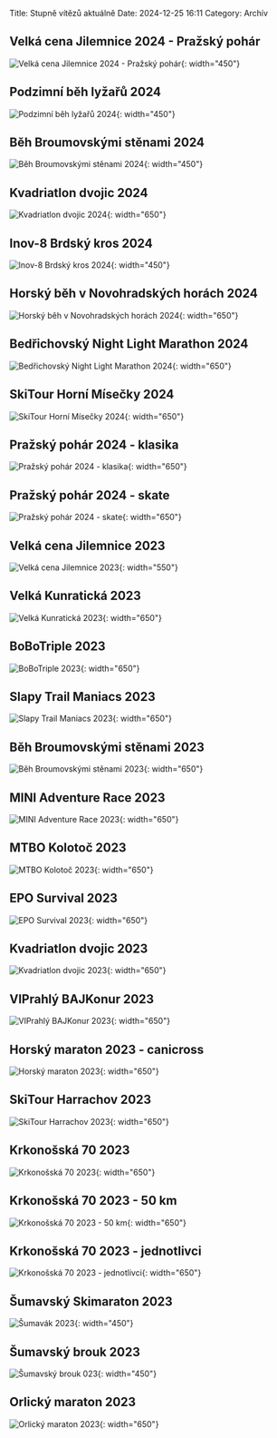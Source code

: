 Title: Stupně vítězů aktuálně
Date: 2024-12-25 16:11
Category: Archív

Velká cena Jilemnice 2024 - Pražský pohár
-----------------------------------------

![Velká cena Jilemnice 2024 - Pražský pohár]({static}/static/archiv/stupne-vitezu-aktualne/velka-cena-jilemnice-2024.jpg){: width="450"}

Podzimní běh lyžařů 2024
------------------------

![Podzimní běh lyžařů 2024]({static}/static/archiv/stupne-vitezu-aktualne/podzimni-beh-lyzaru-2024.jpg){: width="450"}

Běh Broumovskými stěnami 2024
-----------------------------

![Běh Broumovskými stěnami 2024]({static}/static/archiv/stupne-vitezu-aktualne/beh-broumovskymi-stenami-2024.jpg){: width="450"}


Kvadriatlon dvojic 2024
-----------------------

![Kvadriatlon dvojic 2024]({static}/static/archiv/stupne-vitezu-aktualne/kvadriatlon-dvojic-2024.jpg){: width="650"}

Inov-8 Brdský kros 2024
-----------------------

![Inov-8 Brdský kros 2024]({static}/static/archiv/stupne-vitezu-aktualne/brdsky-kros-2024.jpg){: width="450"}

Horský běh v Novohradských horách 2024
--------------------------------------

![Horský běh v Novohradských horách 2024]({static}/static/archiv/stupne-vitezu-aktualne/horsky-beh-2024.jpg){: width="650"}

Bedřichovský Night Light Marathon 2024
--------------------------------------

![Bedřichovský Night Light Marathon 2024]({static}/static/archiv/stupne-vitezu-aktualne/bedrichovsky-nlm-2024.jpg){: width="650"}

SkiTour Horní Mísečky 2024
--------------------------

![SkiTour Horní Mísečky 2024]({static}/static/archiv/stupne-vitezu-aktualne/ski-tour-horni-misecky-2024.jpg){: width="650"}

Pražský pohár 2024 - klasika
----------------------------

![Pražský pohár 2024 - klasika]({static}/static/archiv/stupne-vitezu-aktualne/prazsky-pohar-2024-klasika.jpg){: width="650"}

Pražský pohár 2024 - skate
--------------------------

![Pražský pohár 2024 - skate]({static}/static/archiv/stupne-vitezu-aktualne/prazsky-pohar-2024-skate.jpg){: width="650"}

Velká cena Jilemnice 2023
-------------------------

![Velká cena Jilemnice 2023]({static}/static/archiv/stupne-vitezu-aktualne/velka-cena-jilemnice-2023.jpg){: width="550"}

Velká Kunratická 2023
---------------------

![Velká Kunratická 2023]({static}/static/archiv/stupne-vitezu-aktualne/velka-kunraticka-2023.jpg){: width="650"}

BoBoTriple 2023
---------------

![BoBoTriple 2023]({static}/static/archiv/stupne-vitezu-aktualne/bobotriple-2023.jpg){: width="650"}

Slapy Trail Maniacs 2023
------------------------

![Slapy Trail Maniacs 2023]({static}/static/archiv/stupne-vitezu-aktualne/slapy-trail-maniacs-2023.jpg){: width="650"}

Běh Broumovskými stěnami 2023
-----------------------------

![Běh Broumovskými stěnami 2023]({static}/static/archiv/stupne-vitezu-aktualne/beh-broumovskymi-stenami-2023.jpg){: width="650"}

MINI Adventure Race 2023
------------------------

![MINI Adventure Race 2023]({static}/static/archiv/stupne-vitezu-aktualne/mini-adventure-race-2023.jpg){: width="650"}

MTBO Kolotoč 2023
-----------------

![MTBO Kolotoč 2023]({static}/static/archiv/stupne-vitezu-aktualne/mtbo-kolotoc-2023.jpg){: width="650"}

EPO Survival 2023
-----------------

![EPO Survival 2023]({static}/static/archiv/stupne-vitezu-aktualne/epo-survival-2023.jpg){: width="650"}

Kvadriatlon dvojic 2023
-----------------------

![Kvadriatlon dvojic 2023]({static}/static/archiv/stupne-vitezu-aktualne/kvadriatlon-dvojic-2023.jpg){: width="650"}

VIPrahlý BAJKonur 2023
----------------------

![VIPrahlý BAJKonur 2023]({static}/static/archiv/stupne-vitezu-aktualne/viprahly-bajkonur-2023.jpg){: width="650"}

Horský maraton 2023 - canicross
-------------------------------

![Horský maraton 2023]({static}/static/archiv/stupne-vitezu-aktualne/horsky-maraton-2023.jpg){: width="650"}

SkiTour Harrachov 2023
----------------------

![SkiTour Harrachov 2023]({static}/static/archiv/stupne-vitezu-aktualne/ski-tour-harrachov-2023.jpg){: width="650"}

Krkonošská 70 2023
------------------

![Krkonošská 70 2023]({static}/static/archiv/stupne-vitezu-aktualne/krkonosska-70-2023.jpg){: width="650"}

Krkonošská 70 2023 - 50 km
--------------------------

![Krkonošská 70 2023 - 50 km]({static}/static/archiv/stupne-vitezu-aktualne/krkonosska-70-2023-50-km.jpg){: width="650"}

Krkonošská 70 2023 - jednotlivci
--------------------------------

![Krkonošská 70 2023 - jednotlivci]({static}/static/archiv/stupne-vitezu-aktualne/krkonosska-70-2023-jednotlivci.jpg){: width="650"}

Šumavský Skimaraton 2023
------------------------

![Šumavák 2023]({static}/static/archiv/stupne-vitezu-aktualne/sumavak-2023.jpg){: width="450"}

Šumavský brouk 2023
-------------------

![Šumavský brouk 023]({static}/static/archiv/stupne-vitezu-aktualne/sumavsky-brouk-2023.jpg){: width="450"}

Orlický maraton 2023
--------------------

![Orlický maraton 2023]({static}/static/archiv/stupne-vitezu-aktualne/orlicky-maraton-2023.jpg){: width="650"}
